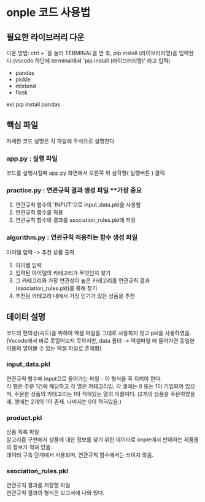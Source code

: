 # onple 코드 사용법

## 필요한 라이브러리 다운
다운 방법: ctrl + `을 눌러 TERMINAL을 연 후, pip install (라이브러리명)을 입력한다.(vscode 하단에 terminal에서 'pip install (라이브러리명)' 라고 입력)

- pandas
- pickle
- mlxtend
- flask

ex) pip install pandas

## 핵심 파일
자세한 코드 설명은 각 파일에 주석으로 설명한다

### app.py : 실행 파일
코드를 실행시킬때 app.py 화면에서 오른쪽 위 삼각형( 실행버튼 ) 클릭

### practice.py : 연관규칙 결과 생성 파일 **가장 중요
1. 연관규칙 함수의 'INPUT'으로 input_data.pkl을 사용함
2. 연관규칙 함수를 적용
3. 연관규칙 함수의 결과를 ssociation_rules.pkl에 저장

### algorithm.py : 연관규칙 적용하는 함수 생성 파일
아이템 입력 -> 추천 상품 출력  
1. 아이템 입력
2. 입력된 아이템의 카테고리가 무엇인지 찾기
3. 그 카테고리와 가장 연관성이 높은 카테고리를 연관규칙 결과(ssociation_rules.pkl)를 통해 찾기  
4. 추천된 카테고리 내에서 가장 인기가 많은 상품을 추천


## 데이터 설명
코드의 편의성(속도)을 위하여 엑셀 파일을 그대로 사용하지 않고 pkl을 사용하였음.  
(Vscode에서 바로 못열어보지 못하지만, data 폴더 -> 엑셀파일 에 들어가면 동일한 이름의 열어볼 수 있는 엑셀 파일로 존재함)


### input_data.pkl
연관규칙 함수에 input으로 들어가는 파일 - 이 형식을 꼭 지켜야 한다.  
각 행은 주문 1건에 해당하고 각 열은 카테고리임. 각 셀에는 0 또는 1이 기입되어 있으며, 주문한 상품의 카테고리는 1이 적혀있는 열의 이름이다. (2개의 상품을 주문하였을 때, 행에는 2개의 1이 존재. 나머지는 0이 적혀있음.)

### product.pkl
상품 목록 파일  
알고리즘 구현에서 상품에 대한 정보를 찾기 위한 데이터로 onple에서 판매하는 제품들의 정보가 적혀 있음.  
데이터 구축 단계에서 사용되며, 연관규칙 함수에서는 쓰이지 않음.

### ssociation_rules.pkl
연관규칙 결과를 저장할 파일  
연관규칙 결과의 형식은 보고서에 나와 있다.